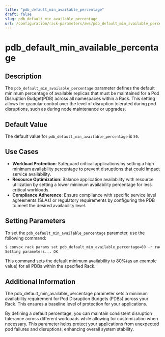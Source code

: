 ```yaml
---
title: "pdb_default_min_available_percentage"
draft: false
slug: pdb_default_min_available_percentage
url: /configuration/rack-parameters/aws/pdb_default_min_available_percentage
---
```


# pdb_default_min_available_percentage

## Description
The `pdb_default_min_available_percentage` parameter defines the default minimum percentage of available replicas that must be maintained for a  Pod Disruption Budget(PDB) across all namespaces within a Rack. This setting allows for granular control over the level of disruption tolerated during pod disruptions, such as during node maintenance or upgrades.

## Default Value
The default value for `pdb_default_min_available_percentage` is `50`.

## Use Cases
- **Workload Protection**: Safeguard critical applications by setting a high minimum availability percentage to prevent disruptions that could impact service availability.
- **Resource Optimization**: Balance application availability with resource utilization by setting a lower minimum availability percentage for less critical workloads.
- **Compliance Adherence**: Ensure compliance with specific service level agreements (SLAs) or regulatory requirements by configuring the PDB to meet the desired availability level.

## Setting Parameters
To set the `pdb_default_min_available_percentage` parameter, use the following command:
```html
$ convox rack params set pdb_default_min_available_percentage=80 -r rackName
Setting parameters... OK
```

This command sets the default minimum availability to 80%(as an example value) for all PDBs within the specified Rack.

## Additional Information
The pdb_default_min_available_percentage parameter sets a minimum availability requirement for Pod Disruption Budgets (PDBs) across your Rack. This ensures a baseline level of protection for your applications.

By defining a default percentage, you can maintain consistent disruption tolerance across different workloads while allowing for customization when necessary. This parameter helps protect your applications from unexpected pod failures and disruptions, enhancing overall system stability.

